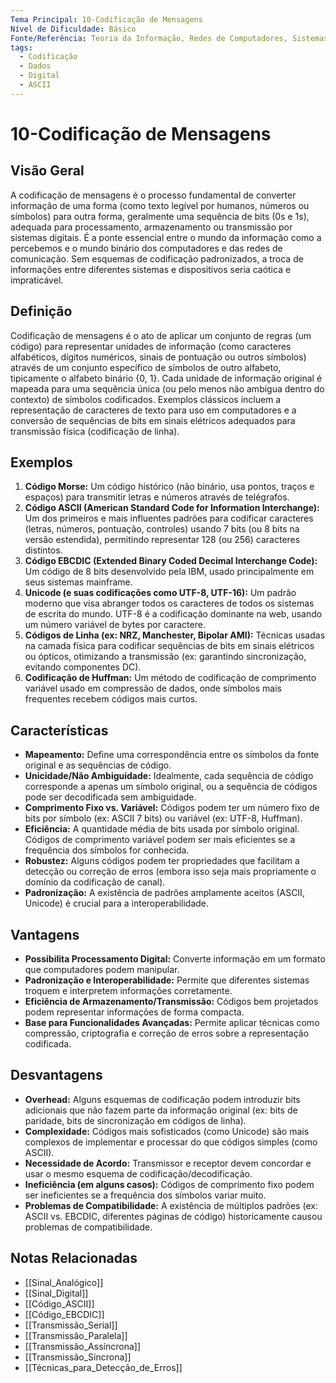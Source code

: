 ```yaml
---
Tema Principal: 10-Codificação de Mensagens
Nível de Dificuldade: Básico
Fonte/Referência: Teoria da Informação, Redes de Computadores, Sistemas Digitais
tags:
  - Codificação
  - Dados
  - Digital
  - ASCII
---
```


# 10-Codificação de Mensagens

## Visão Geral

A codificação de mensagens é o processo fundamental de converter informação de uma forma (como texto legível por humanos, números ou símbolos) para outra forma, geralmente uma sequência de bits (0s e 1s), adequada para processamento, armazenamento ou transmissão por sistemas digitais. É a ponte essencial entre o mundo da informação como a percebemos e o mundo binário dos computadores e das redes de comunicação. Sem esquemas de codificação padronizados, a troca de informações entre diferentes sistemas e dispositivos seria caótica e impraticável.

## Definição

Codificação de mensagens é o ato de aplicar um conjunto de regras (um código) para representar unidades de informação (como caracteres alfabéticos, dígitos numéricos, sinais de pontuação ou outros símbolos) através de um conjunto específico de símbolos de outro alfabeto, tipicamente o alfabeto binário {0, 1}. Cada unidade de informação original é mapeada para uma sequência única (ou pelo menos não ambígua dentro do contexto) de símbolos codificados. Exemplos clássicos incluem a representação de caracteres de texto para uso em computadores e a conversão de sequências de bits em sinais elétricos adequados para transmissão física (codificação de linha).

## Exemplos

1.  **Código Morse:** Um código histórico (não binário, usa pontos, traços e espaços) para transmitir letras e números através de telégrafos.
2.  **Código ASCII (American Standard Code for Information Interchange):** Um dos primeiros e mais influentes padrões para codificar caracteres (letras, números, pontuação, controles) usando 7 bits (ou 8 bits na versão estendida), permitindo representar 128 (ou 256) caracteres distintos.
3.  **Código EBCDIC (Extended Binary Coded Decimal Interchange Code):** Um código de 8 bits desenvolvido pela IBM, usado principalmente em seus sistemas mainframe.
4.  **Unicode (e suas codificações como UTF-8, UTF-16):** Um padrão moderno que visa abranger todos os caracteres de todos os sistemas de escrita do mundo. UTF-8 é a codificação dominante na web, usando um número variável de bytes por caractere.
5.  **Códigos de Linha (ex: NRZ, Manchester, Bipolar AMI):** Técnicas usadas na camada física para codificar sequências de bits em sinais elétricos ou ópticos, otimizando a transmissão (ex: garantindo sincronização, evitando componentes DC).
6.  **Codificação de Huffman:** Um método de codificação de comprimento variável usado em compressão de dados, onde símbolos mais frequentes recebem códigos mais curtos.

## Características

*   **Mapeamento:** Define uma correspondência entre os símbolos da fonte original e as sequências de código.
*   **Unicidade/Não Ambiguidade:** Idealmente, cada sequência de código corresponde a apenas um símbolo original, ou a sequência de códigos pode ser decodificada sem ambiguidade.
*   **Comprimento Fixo vs. Variável:** Códigos podem ter um número fixo de bits por símbolo (ex: ASCII 7 bits) ou variável (ex: UTF-8, Huffman).
*   **Eficiência:** A quantidade média de bits usada por símbolo original. Códigos de comprimento variável podem ser mais eficientes se a frequência dos símbolos for conhecida.
*   **Robustez:** Alguns códigos podem ter propriedades que facilitam a detecção ou correção de erros (embora isso seja mais propriamente o domínio da codificação de canal).
*   **Padronização:** A existência de padrões amplamente aceitos (ASCII, Unicode) é crucial para a interoperabilidade.

## Vantagens

*   **Possibilita Processamento Digital:** Converte informação em um formato que computadores podem manipular.
*   **Padronização e Interoperabilidade:** Permite que diferentes sistemas troquem e interpretem informações corretamente.
*   **Eficiência de Armazenamento/Transmissão:** Códigos bem projetados podem representar informações de forma compacta.
*   **Base para Funcionalidades Avançadas:** Permite aplicar técnicas como compressão, criptografia e correção de erros sobre a representação codificada.

## Desvantagens

*   **Overhead:** Alguns esquemas de codificação podem introduzir bits adicionais que não fazem parte da informação original (ex: bits de paridade, bits de sincronização em códigos de linha).
*   **Complexidade:** Códigos mais sofisticados (como Unicode) são mais complexos de implementar e processar do que códigos simples (como ASCII).
*   **Necessidade de Acordo:** Transmissor e receptor devem concordar e usar o mesmo esquema de codificação/decodificação.
*   **Ineficiência (em alguns casos):** Códigos de comprimento fixo podem ser ineficientes se a frequência dos símbolos variar muito.
*   **Problemas de Compatibilidade:** A existência de múltiplos padrões (ex: ASCII vs. EBCDIC, diferentes páginas de código) historicamente causou problemas de compatibilidade.

## Notas Relacionadas

*   [[Sinal_Analógico]]
*   [[Sinal_Digital]]
*   [[Código_ASCII]]
*   [[Código_EBCDIC]]
*   [[Transmissão_Serial]]
*   [[Transmissão_Paralela]]
*   [[Transmissão_Assíncrona]]
*   [[Transmissão_Síncrona]]
*   [[Técnicas_para_Detecção_de_Erros]]

